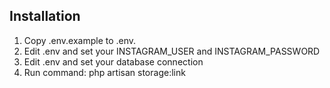 ## Installation

1. Copy .env.example to .env.
2. Edit .env and set your INSTAGRAM_USER and INSTAGRAM_PASSWORD
3. Edit .env and set your database connection
4. Run command: php artisan storage:link
